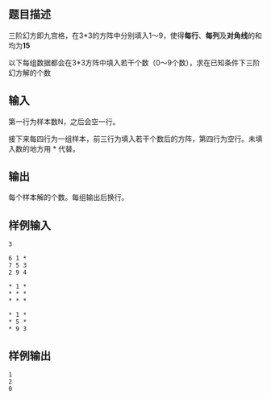 ## 题目描述

三阶幻方即九宫格，在3\*3的方阵中分别填入1～9，使得**每行**、**每列**及**对角线**的和均为**15**

以下每组数据都会在3\*3方阵中填入若干个数（0～9个数），求在已知条件下三阶幻方解的个数

## 输入

第一行为样本数N，之后会空一行。

接下来每四行为一组样本，前三行为填入若干个数后的方阵，第四行为空行。未填入数的地方用 \* 代替。

## 输出

每个样本解的个数。每组输出后换行。

## 样例输入

```
3

6 1 * 
7 5 3 
2 9 4 

* 1 * 
* * *
* * *

* 1 * 
* 5 * 
* 9 3 

```

## 样例输出

```
1
2
0
```